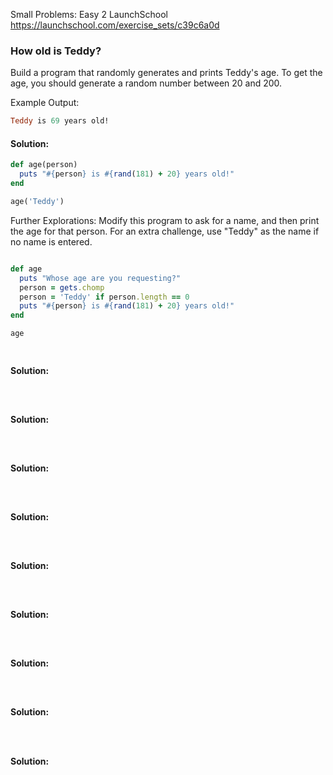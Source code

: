 Small Problems: Easy 2
LaunchSchool
https://launchschool.com/exercise_sets/c39c6a0d

### How old is Teddy?
Build a program that randomly generates and prints Teddy's age. To get the age, you should generate a random number between 20 and 200.

Example Output:

```ruby
Teddy is 69 years old!
```

#### Solution: 

```ruby
def age(person)
  puts "#{person} is #{rand(181) + 20} years old!"
end

age('Teddy')
```

Further Explorations:
Modify this program to ask for a name, and then print the age for that person. For an extra challenge, use "Teddy" as the name if no name is entered.

```ruby

def age
  puts "Whose age are you requesting?"
  person = gets.chomp
  person = 'Teddy' if person.length == 0
  puts "#{person} is #{rand(181) + 20} years old!"
end

age
```

###

```ruby

```

#### Solution: 

```ruby

```

### 


```ruby

```

#### Solution: 

```ruby

```

### 


```ruby

```

#### Solution: 

```ruby

```

### 


```ruby

```

#### Solution: 

```ruby

```

### 


```ruby

```

#### Solution: 

```ruby

```

### 


```ruby

```

#### Solution: 

```ruby

```

### 


```ruby

```

#### Solution: 

```ruby

```

### 


```ruby

```

#### Solution: 

```ruby

```

### 


```ruby

```

#### Solution: 

```ruby

```



